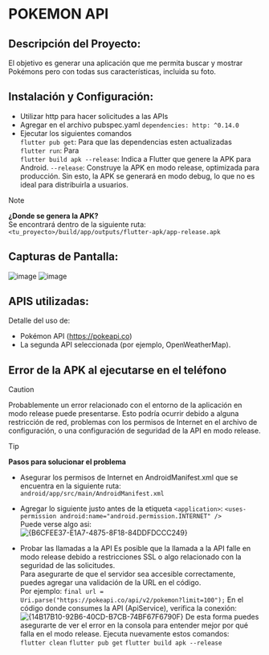 # POKEMON API


## Descripción del Proyecto:
El objetivo es generar una aplicación que me permita buscar y mostrar Pokémons pero con todas sus características, incluida su foto.
## Instalación y Configuración:
- Utilizar http para hacer solicitudes a las APIs
- Agregar en el archivo pubspec.yaml
`dependencies:
  http: ^0.14.0`
- Ejecutar los siguientes comandos <br>
`flutter pub get`: Para que las dependencias esten actualizadas <br>
`flutter run`: Para  <br>
`flutter build apk --release`: Indica a Flutter que genere la APK para Android. `--release`: Construye la APK en modo release, optimizada para producción. Sin esto, la APK se generará en modo debug, lo que no es ideal para distribuirla a usuarios.
> [!NOTE]
> **¿Donde se genera la APK?** <br>
  Se encontrará dentro de la siguiente ruta: `<tu_proyecto>/build/app/outputs/flutter-apk/app-release.apk`

## Capturas de Pantalla:
![image](https://github.com/user-attachments/assets/f87e4c8b-7900-4048-b1f0-9019050f65be)
![image](https://github.com/user-attachments/assets/cc37b008-f8bc-43e4-a119-5c2ec1ffdb03)

## APIS utilizadas:
Detalle del uso de:
- Pokémon API (https://pokeapi.co)
- La segunda API seleccionada (por ejemplo, OpenWeatherMap).
  
##  Error de la APK al ejecutarse en el teléfono
> [!CAUTION]
> Probablemente un error relacionado con el entorno de la aplicación en modo release puede presentarse.
> Esto podría ocurrir debido a alguna restricción de red, problemas con los permisos de Internet en el archivo de configuración, o una configuración de seguridad de la API en modo release.

> [!TIP]
> **Pasos para solucionar el problema**
- Asegurar los permisos de Internet en AndroidManifest.xml que se encuentra en la siguiente ruta: `android/app/src/main/AndroidManifest.xml` <br>
- Agregar lo siguiente justo antes de la etiqueta `<application>`: `<uses-permission android:name="android.permission.INTERNET" />`<br>
Puede verse algo asi:<br>
![{B6CFEE37-E1A7-4875-8F18-84DDFDCCC249}](https://github.com/user-attachments/assets/7c5f5f4e-b47e-4af3-92af-96e84b745ff8)

- Probar las llamadas a la API
Es posible que la llamada a la API falle en modo release debido a restricciones SSL o algo relacionado con la seguridad de las solicitudes.<br>
Para asegurarte de que el servidor sea accesible correctamente, puedes agregar una validación de la URL en el código. <br>
Por ejemplo: `final url = Uri.parse("https://pokeapi.co/api/v2/pokemon?limit=100");`
En el código donde consumes la API (ApiService), verifica la conexión:
![{14B17B10-92B6-40CD-B7CB-74BF67F6790F}](https://github.com/user-attachments/assets/a89f4bd1-2654-4212-ac85-494cd18d0bad)
De esta forma puedes asegurarte de ver el error en la consola para entender mejor por qué falla en el modo release.
Ejecuta nuevamente estos comandos: <br>
`flutter clean`
`flutter pub get`
`flutter build apk --release`

